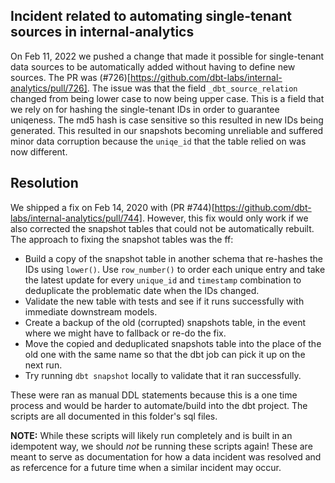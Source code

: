 ## Incident related to automating single-tenant sources in internal-analytics

On Feb 11, 2022 we pushed a change that made it possible for single-tenant data
sources to be automatically added without having to define new sources. The PR
was (#726)[https://github.com/dbt-labs/internal-analytics/pull/726]. The issue
was that the field `_dbt_source_relation` changed from being lower case to now
being upper case. This is a field that we rely on for hashing the single-tenant
IDs in order to guarantee uniqeness. The md5 hash is case sensitive so this
resulted in new IDs being generated. This resulted in our snapshots becoming
unreliable and suffered minor data corruption because the `uniqe_id` that the
table relied on was now different.

## Resolution

We shipped a fix on Feb 14, 2020 with 
(PR #744)[https://github.com/dbt-labs/internal-analytics/pull/744]. However,
this fix would only work if we also corrected the snapshot tables that could not 
be automatically rebuilt. The approach to fixing the snapshot tables was the ff:

- Build a copy of the snapshot table in another schema that re-hashes the IDs
  using `lower()`. Use `row_number()` to order each unique entry and take the
  latest update for every `unique_id` and `timestamp` combination to deduplicate
  the problematic date when the IDs changed.
- Validate the new table with tests and see if it runs successfully with 
  immediate downstream models.
- Create a backup of the old (corrupted) snapshots table, in the event where we
  might have to fallback or re-do the fix.
- Move the copied and deduplicated snapshots table into the place of the old one
  with the same name so that the dbt job can pick it up on the next run.
- Try running `dbt snapshot` locally to validate that it ran successfully.

These were ran as manual DDL statements because this is a one time process and 
would be harder to automate/build into the dbt project. The scripts are all 
documented in this folder's sql files.

**NOTE:** While these scripts will likely run completely and is built in an
idempotent way, we should *not* be running these scripts again! These are meant
to serve as documentation for how a data incident was resolved and as refercence
for a future time when a similar incident may occur.